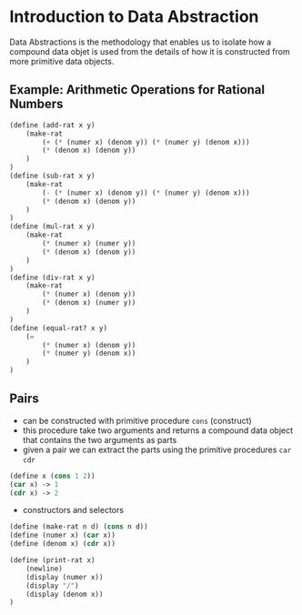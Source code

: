 # Introduction to Data Abstraction


Data Abstractions is the methodology that enables us to isolate how a compound data
objet is used from the details of how it is constructed from more primitive data objects.

## Example: Arithmetic Operations for Rational Numbers

```lisp
(define (add-rat x y)
    (make-rat 
        (+ (* (numer x) (denom y)) (* (numer y) (denom x)))
        (* (denom x) (denom y))
    )
)
(define (sub-rat x y)
    (make-rat 
        (- (* (numer x) (denom y)) (* (numer y) (denom x)))
        (* (denom x) (denom y))
    )
)
(define (mul-rat x y)
    (make-rat 
        (* (numer x) (numer y))
        (* (denom x) (denom y))
    )
)
(define (div-rat x y)
    (make-rat 
        (* (numer x) (denom y))
        (* (denom x) (numer y))
    )
)
(define (equal-rat? x y)
    (= 
        (* (numer x) (denom y))
        (* (numer y) (denom x))
    )
)
```
## Pairs

- can be constructed with primitive procedure `cons` (construct)
- this procedure take two arguments and returns a compound data object
  that contains the two arguments as parts
- given a pair we can extract the parts using the primitive procedures `car` `cdr`

```lisp
(define x (cons 1 2))
(car x) -> 1
(cdr x) -> 2
```

- constructors and selectors

```lisp
(define (make-rat n d) (cons n d))
(define (numer x) (car x))
(define (denom x) (cdr x))
```

```lisp
(define (print-rat x)
    (newline)
    (display (numer x))
    (display "/")
    (display (denom x))
)
```